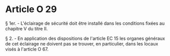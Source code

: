 # Article O 29

§ 1er. - L'éclairage de sécurité doit être installé dans les conditions fixées au chapitre V du titre II.

§ 2. - En application des dispositions de l'article EC 15 les organes généraux de cet éclairage ne doivent pas se trouver, en particulier, dans les locaux visés à l'article O 67.
